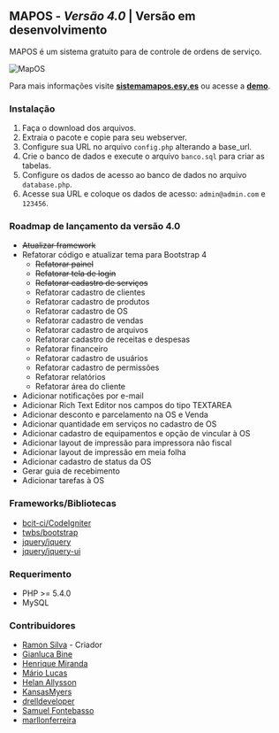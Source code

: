 
## MAPOS - _Versão 4.0_ | Versão em desenvolvimento

MAPOS é um sistema gratuito para de controle de ordens de serviço. 

![MapOS](https://raw.githubusercontent.com/RamonSilva20/mapos/mapos4/assets/images/mapos.png)

Para mais informações visite __[sistemamapos.esy.es](https://www.sistemamapos.esy.es)__ 
ou acesse a __[demo](https://www.sistemamapos.esy.es/mapos)__.  

### Instalação

1. Faça o download dos arquivos.
2. Extraia o pacote e copie para seu webserver.
3. Configure sua URL no arquivo `config.php` alterando a base_url. 
4. Crie o banco de dados e execute o arquivo `banco.sql` para criar as tabelas.
5. Configure os dados de acesso ao banco de dados no arquivo `database.php`.
6. Acesse sua URL e coloque os dados de acesso: `admin@admin.com` e `123456`.

### Roadmap de lançamento da versão 4.0
 - ~~Atualizar framework~~ 
 - Refatorar código e atualizar tema para Bootstrap 4
   - ~~Refatorar painel~~ 
   - ~~Refatorar tela de login~~ 
   - ~~Refatorar cadastro de serviços~~
   - Refatorar cadastro de clientes
   - Refatorar cadastro de produtos
   - Refatorar cadastro de OS
   - Refatorar cadastro de vendas
   - Refatorar cadastro de arquivos
   - Refatorar cadastro de receitas e despesas
   - Refatorar financeiro
   - Refatorar cadastro de usuários
   - Refatorar cadastro de permissões
   - Refatorar relatórios 
   - Refatorar área do cliente
 - Adicionar notificações por e-mail 
 - Adicionar Rich Text Editor nos campos do tipo TEXTAREA
 - Adicionar desconto e parcelamento na OS e Venda
 - Adicionar quantidade em serviços no cadastro de OS
 - Adicionar cadastro de equipamentos e opção de vincular à OS
 - Adicionar layout de impressão para impressora não fiscal
 - Adicionar layout de impressão em meia folha
 - Adicionar cadastro de status da OS
 - Gerar guia de recebimento
 - Adicionar tarefas à OS

### Frameworks/Bibliotecas
* [bcit-ci/CodeIgniter](https://github.com/bcit-ci/CodeIgniter)
* [twbs/bootstrap](https://github.com/twbs/bootstrap) 
* [jquery/jquery](https://github.com/jquery/jquery) 
* [jquery/jquery-ui](https://github.com/jquery/jquery-ui) 

### Requerimento
* PHP >= 5.4.0
* MySQL

### Contribuidores
* [Ramon Silva](https://github.com/RamonSilva20) - Criador
* [Gianluca Bine](https://github.com/Pr3d4dor)
* [Henrique Miranda](https://github.com/Henrique-Miranda)
* [Mário Lucas](https://github.com/mariolucasdev)
* [Helan Allysson](https://github.com/HelanAllysson)
* [KansasMyers](https://github.com/KansasMyers)
* [drelldeveloper](https://github.com/drelldeveloper) 
* [Samuel Fontebasso](https://github.com/fontebasso)
* [marllonferreira](https://github.com/marllonferreira)
